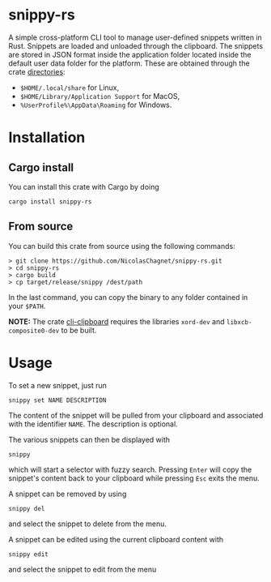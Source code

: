 # snippy-rs
A simple cross-platform CLI tool to manage user-defined snippets written in Rust. Snippets are loaded and unloaded through the clipboard. The snippets are stored in JSON format inside the application folder located inside the default user data folder for the platform. These are obtained through the crate [directories](https://crates.io/crates/directories):

- `$HOME/.local/share` for Linux,
- `$HOME/Library/Application Support` for MacOS,
- `%UserProfile%\AppData\Roaming` for Windows.

# Installation

## Cargo install

You can install this crate with Cargo by doing

```
cargo install snippy-rs
```

## From source

You can build this crate from source using the following commands:
```
> git clone https://github.com/NicolasChagnet/snippy-rs.git
> cd snippy-rs
> cargo build
> cp target/release/snippy /dest/path
```
In the last command, you can copy the binary to any folder contained in your `$PATH`.

**NOTE:** The crate [cli-clipboard](https://crates.io/crates/cli-clipboard) requires the libraries `xord-dev` and `libxcb-composite0-dev` to be built.

# Usage

To set a new snippet, just run
```
snippy set NAME DESCRIPTION
```
The content of the snippet will be pulled from your clipboard and associated with the identifier `NAME`. The description is optional.

The various snippets can then be displayed with
```
snippy
```
which will start a selector with fuzzy search. Pressing `Enter` will copy the snippet's content back to your clipboard while pressing `Esc` exits the menu.

A snippet can be removed by using
```
snippy del
```
and select the snippet to delete from the menu.

A snippet can be edited using the current clipboard content with
```
snippy edit
```
and select the snippet to edit from the menu